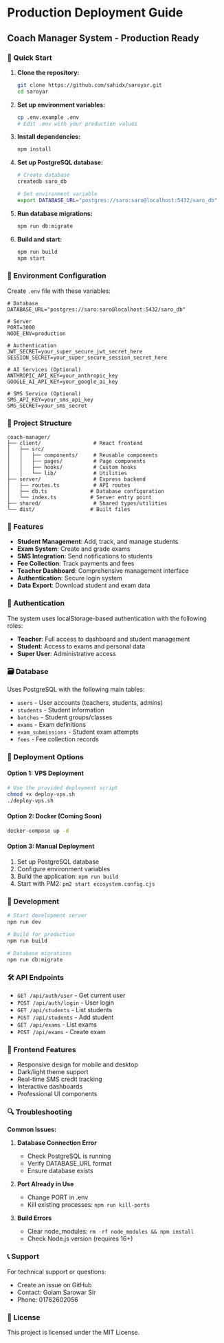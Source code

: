 # Production Deployment Guide

## Coach Manager System - Production Ready

### 🚀 Quick Start

1. **Clone the repository:**
   ```bash
   git clone https://github.com/sahidx/saroyar.git
   cd saroyar
   ```

2. **Set up environment variables:**
   ```bash
   cp .env.example .env
   # Edit .env with your production values
   ```

3. **Install dependencies:**
   ```bash
   npm install
   ```

4. **Set up PostgreSQL database:**
   ```bash
   # Create database
   createdb saro_db
   
   # Set environment variable
   export DATABASE_URL="postgres://saro:saro@localhost:5432/saro_db"
   ```

5. **Run database migrations:**
   ```bash
   npm run db:migrate
   ```

6. **Build and start:**
   ```bash
   npm run build
   npm start
   ```

### 🔧 Environment Configuration

Create `.env` file with these variables:

```env
# Database
DATABASE_URL="postgres://saro:saro@localhost:5432/saro_db"

# Server
PORT=3000
NODE_ENV=production

# Authentication
JWT_SECRET=your_super_secure_jwt_secret_here
SESSION_SECRET=your_super_secure_session_secret_here

# AI Services (Optional)
ANTHROPIC_API_KEY=your_anthropic_key
GOOGLE_AI_API_KEY=your_google_ai_key

# SMS Service (Optional)
SMS_API_KEY=your_sms_api_key
SMS_SECRET=your_sms_secret
```

### 📁 Project Structure

```
coach-manager/
├── client/                 # React frontend
│   ├── src/
│   │   ├── components/     # Reusable components
│   │   ├── pages/          # Page components
│   │   ├── hooks/          # Custom hooks
│   │   └── lib/            # Utilities
├── server/                 # Express backend
│   ├── routes.ts           # API routes
│   ├── db.ts              # Database configuration
│   └── index.ts           # Server entry point
├── shared/                 # Shared types/utilities
└── dist/                  # Built files
```

### 🎯 Features

- **Student Management**: Add, track, and manage students
- **Exam System**: Create and grade exams
- **SMS Integration**: Send notifications to students
- **Fee Collection**: Track payments and fees
- **Teacher Dashboard**: Comprehensive management interface
- **Authentication**: Secure login system
- **Data Export**: Download student and exam data

### 🔐 Authentication

The system uses localStorage-based authentication with the following roles:
- **Teacher**: Full access to dashboard and student management
- **Student**: Access to exams and personal data
- **Super User**: Administrative access

### 🗃️ Database

Uses PostgreSQL with the following main tables:
- `users` - User accounts (teachers, students, admins)
- `students` - Student information
- `batches` - Student groups/classes
- `exams` - Exam definitions
- `exam_submissions` - Student exam attempts
- `fees` - Fee collection records

### 🚀 Deployment Options

#### Option 1: VPS Deployment
```bash
# Use the provided deployment script
chmod +x deploy-vps.sh
./deploy-vps.sh
```

#### Option 2: Docker (Coming Soon)
```bash
docker-compose up -d
```

#### Option 3: Manual Deployment
1. Set up PostgreSQL database
2. Configure environment variables
3. Build the application: `npm run build`
4. Start with PM2: `pm2 start ecosystem.config.cjs`

### 🔧 Development

```bash
# Start development server
npm run dev

# Build for production
npm run build

# Database migrations
npm run db:migrate
```

### 🛠️ API Endpoints

- `GET /api/auth/user` - Get current user
- `POST /api/auth/login` - User login
- `GET /api/students` - List students
- `POST /api/students` - Add student
- `GET /api/exams` - List exams
- `POST /api/exams` - Create exam

### 📱 Frontend Features

- Responsive design for mobile and desktop
- Dark/light theme support
- Real-time SMS credit tracking
- Interactive dashboards
- Professional UI components

### 🔍 Troubleshooting

**Common Issues:**

1. **Database Connection Error**
   - Check PostgreSQL is running
   - Verify DATABASE_URL format
   - Ensure database exists

2. **Port Already in Use**
   - Change PORT in .env
   - Kill existing processes: `npm run kill-ports`

3. **Build Errors**
   - Clear node_modules: `rm -rf node_modules && npm install`
   - Check Node.js version (requires 16+)

### 📞 Support

For technical support or questions:
- Create an issue on GitHub
- Contact: Golam Sarowar Sir
- Phone: 01762602056

### 📄 License

This project is licensed under the MIT License.